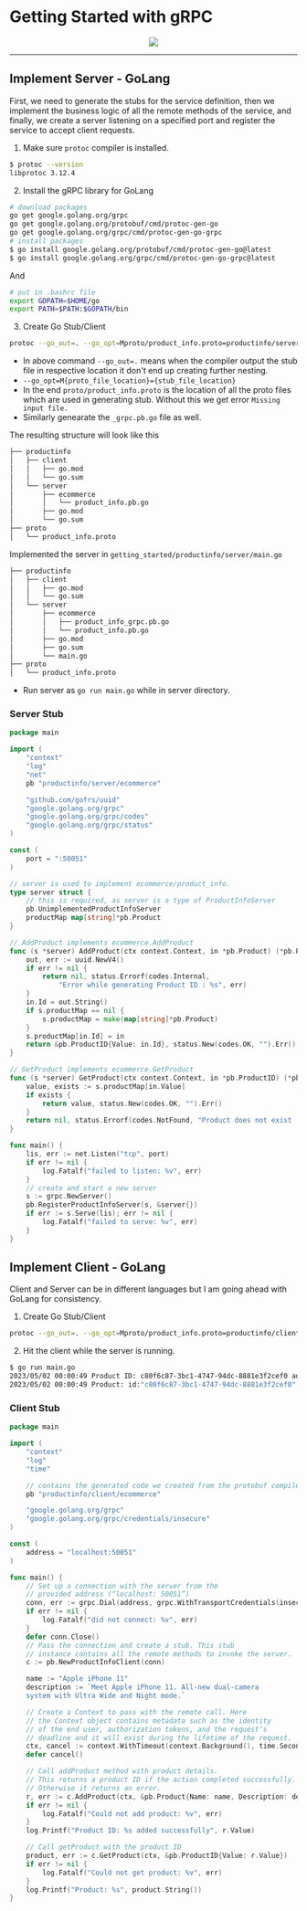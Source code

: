 # Getting Started with gRPC

<div align="center">
    <img src="grpc_client_server.png">
</div>

---

## Implement Server - GoLang
First, we need to generate the stubs for the service definition, then we implement the business logic of all the remote methods of the service, and finally, we create a server listening on a specified port and register the service to accept client requests.

1. Make sure `protoc` compiler is installed.
```bash
$ protoc --version
libprotoc 3.12.4
```
2. Install the gRPC library for GoLang
```bash
# download packages
go get google.golang.org/grpc
go get google.golang.org/protobuf/cmd/protoc-gen-go
go get google.golang.org/grpc/cmd/protoc-gen-go-grpc
# install packages
$ go install google.golang.org/protobuf/cmd/protoc-gen-go@latest
$ go install google.golang.org/grpc/cmd/protoc-gen-go-grpc@latest
```
And
```bash
# put in .bashrc file
export GOPATH=$HOME/go
export PATH=$PATH:$GOPATH/bin
```

3. Create Go Stub/Client
```bash
protoc --go_out=. --go_opt=Mproto/product_info.proto=productinfo/server/ecommerce --go-grpc_out=. --go-grpc_opt=Mproto/product_info.proto=productinfo/server/ecommerce proto/product_info.proto
```
- In above command `--go_out=.` means when the compiler output the stub file in respective location it don't end up creating further nesting.
- `--go_opt=M{proto_file_location}={stub_file_location}`  
- In the end `proto/product_info.proto` is the location of all the proto files which are used in generating stub. Without this we get error `Missing input file.`
- Similarly genearate the `_grpc.pb.go` file as well.

The resulting structure will look like this
```bash
├── productinfo
│   ├── client
│   │   ├── go.mod
│   │   └── go.sum
│   └── server
│       ├── ecommerce
│       │   └── product_info.pb.go
│       ├── go.mod
│       └── go.sum
├── proto
│   └── product_info.proto
```

Implemented the server in `getting_started/productinfo/server/main.go`

```bash
├── productinfo
│   ├── client
│   │   ├── go.mod
│   │   └── go.sum
│   └── server
│       ├── ecommerce
│       │   ├── product_info_grpc.pb.go
│       │   └── product_info.pb.go
│       ├── go.mod
│       ├── go.sum
│       └── main.go
├── proto
│   └── product_info.proto
```
- Run server as `go run main.go` while in server directory.


### Server Stub

```go
package main

import (
	"context"
	"log"
	"net"
	pb "productinfo/server/ecommerce"

	"github.com/gofrs/uuid"
	"google.golang.org/grpc"
	"google.golang.org/grpc/codes"
	"google.golang.org/grpc/status"
)

const (
	port = ":50051"
)

// server is used to implement ecommerce/product_info.
type server struct {
	// this is required, as server is a type of ProductInfoServer
	pb.UnimplementedProductInfoServer
	productMap map[string]*pb.Product
}

// AddProduct implements ecommerce.AddProduct
func (s *server) AddProduct(ctx context.Context, in *pb.Product) (*pb.ProductID, error) {
	out, err := uuid.NewV4()
	if err != nil {
		return nil, status.Errorf(codes.Internal,
			"Error while generating Product ID : %s", err)
	}
	in.Id = out.String()
	if s.productMap == nil {
		s.productMap = make(map[string]*pb.Product)
	}
	s.productMap[in.Id] = in
	return &pb.ProductID{Value: in.Id}, status.New(codes.OK, "").Err()
}

// GetProduct implements ecommerce.GetProduct
func (s *server) GetProduct(ctx context.Context, in *pb.ProductID) (*pb.Product, error) {
	value, exists := s.productMap[in.Value]
	if exists {
		return value, status.New(codes.OK, "").Err()
	}
	return nil, status.Errorf(codes.NotFound, "Product does not exist : %s", in.Value)
}

func main() {
	lis, err := net.Listen("tcp", port)
	if err != nil {
		log.Fatalf("failed to listen: %v", err)
	}
	// create and start a new server
	s := grpc.NewServer()
	pb.RegisterProductInfoServer(s, &server{})
	if err := s.Serve(lis); err != nil {
		log.Fatalf("failed to serve: %v", err)
	}
}
```

## Implement Client - GoLang
Client and Server can be in different languages but I am going ahead with GoLang for consistency.

1. Create Go Stub/Client
```bash
protoc --go_out=. --go_opt=Mproto/product_info.proto=productinfo/client/ecommerce --go-grpc_out=. --go-grpc_opt=Mproto/product_info.proto=productinfo/client/ecommerce proto/product_info.proto
```
2. Hit the client while the server is running.
```bash
$ go run main.go 
2023/05/02 00:00:49 Product ID: c80f6c87-3bc1-4747-94dc-8881e3f2cef0 added successfully
2023/05/02 00:00:49 Product: id:"c80f6c87-3bc1-4747-94dc-8881e3f2cef0"  name:"Apple iPhone 11"  description:"Meet Apple iPhone 11. All-new dual-camera \n\tsystem with Ultra Wide and Night mode."
```

### Client Stub

```go
package main

import (
	"context"
	"log"
	"time"

	// contains the generated code we created from the protobuf compiler
	pb "productinfo/client/ecommerce"

	"google.golang.org/grpc"
	"google.golang.org/grpc/credentials/insecure"
)

const (
	address = "localhost:50051"
)

func main() {
	// Set up a connection with the server from the
	// provided address (“localhost: 50051”)
	conn, err := grpc.Dial(address, grpc.WithTransportCredentials(insecure.NewCredentials()))
	if err != nil {
		log.Fatalf("did not connect: %v", err)
	}
	defer conn.Close()
	// Pass the connection and create a stub. This stub
	// instance contains all the remote methods to invoke the server.
	c := pb.NewProductInfoClient(conn)

	name := "Apple iPhone 11"
	description := `Meet Apple iPhone 11. All-new dual-camera 
	system with Ultra Wide and Night mode.`

	// Create a Context to pass with the remote call. Here
	// the Context object contains metadata such as the identity
	// of the end user, authorization tokens, and the request’s
	// deadline and it will exist during the lifetime of the request.
	ctx, cancel := context.WithTimeout(context.Background(), time.Second)
	defer cancel()

	// Call addProduct method with product details.
	// This returns a product ID if the action completed successfully.
	// Otherwise it returns an error.
	r, err := c.AddProduct(ctx, &pb.Product{Name: name, Description: description})
	if err != nil {
		log.Fatalf("Could not add product: %v", err)
	}
	log.Printf("Product ID: %s added successfully", r.Value)

	// Call getProduct with the product ID
	product, err := c.GetProduct(ctx, &pb.ProductID{Value: r.Value})
	if err != nil {
		log.Fatalf("Could not get product: %v", err)
	}
	log.Printf("Product: %s", product.String())
}
```
